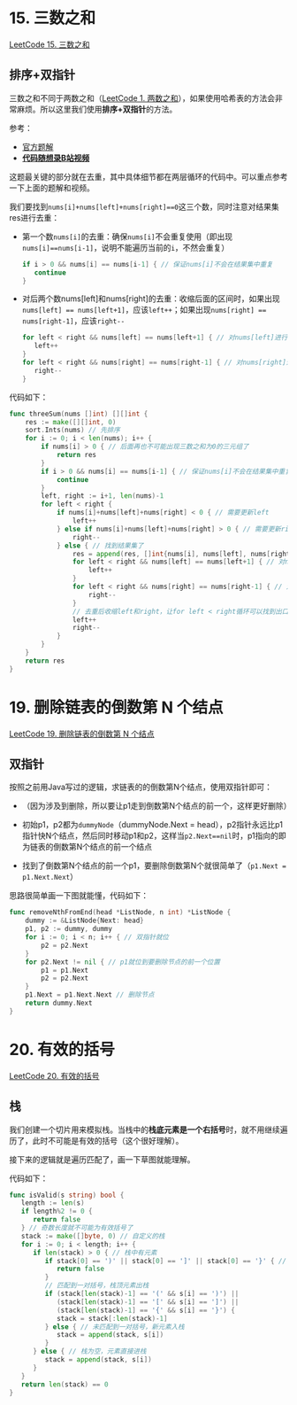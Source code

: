 # 15. 三数之和

[LeetCode 15. 三数之和](https://leetcode.cn/problems/3sum/)

## 排序+双指针

三数之和不同于两数之和（[LeetCode 1. 两数之和](https://leetcode.cn/problems/two-sum/)），如果使用哈希表的方法会非常麻烦。所以这里我们使用**排序+双指针**的方法。

参考：

- [官方题解](https://leetcode.cn/problems/3sum/solution/san-shu-zhi-he-by-leetcode-solution/)
- **[代码随想录B站视频](https://www.bilibili.com/video/BV1GW4y127qo/?)**

这题最关键的部分就在去重，其中具体细节都在两层循环的代码中。可以重点参考一下上面的题解和视频。

我们要找到`nums[i]+nums[left]+nums[right]==0`这三个数，同时注意对结果集res进行去重：

- 第一个数`nums[i]`的去重：确保`nums[i]`不会重复使用（即出现`nums[i]==nums[i-1]`，说明不能遍历当前的`i`，不然会重复）

  ```go
  if i > 0 && nums[i] == nums[i-1] { // 保证nums[i]不会在结果集中重复
     continue
  }
  ```

- 对后两个数nums[left]和nums[right]的去重：收缩后面的区间时，如果出现`nums[left] == nums[left+1]`，应该`left++`；如果出现`nums[right] == nums[right-1]`，应该`right--`

  ```go
  for left < right && nums[left] == nums[left+1] { // 对nums[left]进行去重
     left++
  }
  for left < right && nums[right] == nums[right-1] { // 对nums[right]进行去重
     right--
  }
  ```

代码如下：

```go
func threeSum(nums []int) [][]int {
	res := make([][]int, 0)
	sort.Ints(nums) // 先排序
	for i := 0; i < len(nums); i++ {
		if nums[i] > 0 { // 后面再也不可能出现三数之和为0的三元组了
			return res
		}
		if i > 0 && nums[i] == nums[i-1] { // 保证nums[i]不会在结果集中重复
			continue
		}
		left, right := i+1, len(nums)-1
		for left < right {
			if nums[i]+nums[left]+nums[right] < 0 { // 需要更新left
				left++
			} else if nums[i]+nums[left]+nums[right] > 0 { // 需要更新right
				right--
			} else { // 找到结果集了
				res = append(res, []int{nums[i], nums[left], nums[right]})
				for left < right && nums[left] == nums[left+1] { // 对nums[left]进行去重
					left++
				}
				for left < right && nums[right] == nums[right-1] { // 对nums[right]进行去重
					right--
				}
				// 去重后收缩left和right，让for left < right循环可以找到出口
				left++
				right--
			}
		}
	}
	return res
}
```



# 19. 删除链表的倒数第 N 个结点

[LeetCode 19. 删除链表的倒数第 N 个结点](https://leetcode.cn/problems/remove-nth-node-from-end-of-list/)

## 双指针

按照之前用Java写过的逻辑，求链表的的倒数第N个结点，使用双指针即可：

- （因为涉及到删除，所以要让p1走到倒数第N个结点的前一个，这样更好删除）

- 初始p1，p2都为`dummyNode`（dummyNode.Next = head），p2指针永远比p1指针快N个结点，然后同时移动p1和p2，这样当`p2.Next==nil`时，p1指向的即为链表的倒数第N个结点的前一个结点
- 找到了倒数第N个结点的前一个p1，要删除倒数第N个就很简单了（`p1.Next = p1.Next.Next`）

思路很简单画一下图就能懂，代码如下：

```go
func removeNthFromEnd(head *ListNode, n int) *ListNode {
	dummy := &ListNode{Next: head}
	p1, p2 := dummy, dummy
	for i := 0; i < n; i++ { // 双指针就位
		p2 = p2.Next
	}
	for p2.Next != nil { // p1就位到要删除节点的前一个位置
		p1 = p1.Next
		p2 = p2.Next
	}
	p1.Next = p1.Next.Next // 删除节点
	return dummy.Next
}
```



# 20. 有效的括号

[LeetCode 20. 有效的括号](https://leetcode.cn/problems/valid-parentheses/)

## 栈

我们创建一个切片用来模拟栈。当栈中的**栈底元素是一个右括号**时，就不用继续遍历了，此时不可能是有效的括号（这个很好理解）。

接下来的逻辑就是遍历匹配了，画一下草图就能理解。

代码如下：

```go
func isValid(s string) bool {
   length := len(s)
   if length%2 != 0 {
      return false
   } // 奇数长度就不可能为有效括号了
   stack := make([]byte, 0) // 自定义的栈
   for i := 0; i < length; i++ {
      if len(stack) > 0 { // 栈中有元素
         if stack[0] == ')' || stack[0] == ']' || stack[0] == '}' { // 栈底是右括号，直接返回false
            return false
         }
         // 匹配到一对括号，栈顶元素出栈
         if (stack[len(stack)-1] == '(' && s[i] == ')') ||
            (stack[len(stack)-1] == '[' && s[i] == ']') ||
            (stack[len(stack)-1] == '{' && s[i] == '}') {
            stack = stack[:len(stack)-1]
         } else { // 未匹配到一对括号，新元素入栈
            stack = append(stack, s[i])
         }
      } else { // 栈为空，元素直接进栈
         stack = append(stack, s[i])
      }
   }
   return len(stack) == 0
}
```




